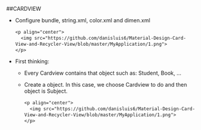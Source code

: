 ##CARDVIEW
  - Configure bundle, string.xml, color.xml and dimen.xml
  
        <p align="center">
          <img src="https://github.com/danisluis6/Material-Design-Card-View-and-Recycler-View/blob/master/MyApplication/1.png">
        </p>
        
  - First thinking:
    - Every Cardview contains that object such as: Student, Book, ... 
    - Create a object. In this case, we choose Cardview to do and then object is Subject.
    
          <p align="center">
            <img src="https://github.com/danisluis6/Material-Design-Card-View-and-Recycler-View/blob/master/MyApplication/1.png">
          </p>
